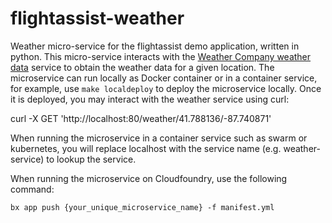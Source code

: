# flightassist-weather
Weather micro-service for the flightassist demo application, written in
python.  This micro-service interacts with the [Weather Company weather
data](https://console.ng.bluemix.net/catalog/services/weather-company-data/)
service to obtain the weather data for a given location.  The microservice can
run locally as Docker container or in a container service, for example, use `make localdeploy` to deploy the microservice locally.   Once it is deployed, you may interact with the weather service using curl:

curl -X GET 'http://localhost:80/weather/41.788136/-87.740871'

When running the microservice in a container service such as swarm or
kubernetes, you will replace localhost with the service name (e.g.
weather-service) to lookup the service.

When running the microservice on Cloudfoundry, use the following command:

```shell
bx app push {your_unique_microservice_name} -f manifest.yml
```